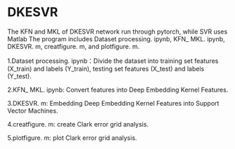# DKESVR
The KFN and MKL of DKESVR network run through pytorch, while SVR uses Matlab The program includes Dataset processing. ipynb, KFN_ MKL. ipynb, DKESVR. m, creatfigure. m, and plotfigure. m.

1.Dataset processing. ipynb：Divide the dataset into training set features (X_train) and labels (Y_train), testing set features (X_test) and labels (Y_test).

2.KFN_ MKL. ipynb: Convert features into Deep Embedding Kernel Features.

3.DKESVR. m: Embedding Deep Embedding Kernel Features into Support Vector Machines.

4.creatfigure. m: create Clark error grid analysis.

5.plotfigure. m: plot Clark error grid analysis.
